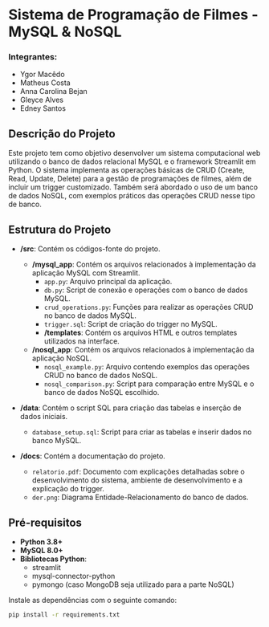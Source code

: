 # Sistema de Programação de Filmes - MySQL & NoSQL

### Integrantes:
- Ygor Macêdo
- Matheus Costa
- Anna Carolina Bejan
- Gleyce Alves
- Edney Santos

## Descrição do Projeto

Este projeto tem como objetivo desenvolver um sistema computacional web utilizando o banco de dados relacional MySQL e o framework Streamlit em Python. O sistema implementa as operações básicas de CRUD (Create, Read, Update, Delete) para a gestão de programações de filmes, além de incluir um trigger customizado. Também será abordado o uso de um banco de dados NoSQL, com exemplos práticos das operações CRUD nesse tipo de banco.

## Estrutura do Projeto

- **/src**: Contém os códigos-fonte do projeto.
  - **/mysql_app**: Contém os arquivos relacionados à implementação da aplicação MySQL com Streamlit.
    - `app.py`: Arquivo principal da aplicação.
    - `db.py`: Script de conexão e operações com o banco de dados MySQL.
    - `crud_operations.py`: Funções para realizar as operações CRUD no banco de dados MySQL.
    - `trigger.sql`: Script de criação do trigger no MySQL.
    - **/templates**: Contém os arquivos HTML e outros templates utilizados na interface.
  - **/nosql_app**: Contém os arquivos relacionados à implementação da aplicação NoSQL.
    - `nosql_example.py`: Arquivo contendo exemplos das operações CRUD no banco de dados NoSQL.
    - `nosql_comparison.py`: Script para comparação entre MySQL e o banco de dados NoSQL escolhido.
  
- **/data**: Contém o script SQL para criação das tabelas e inserção de dados iniciais.
  - `database_setup.sql`: Script para criar as tabelas e inserir dados no banco MySQL.
  
- **/docs**: Contém a documentação do projeto.
  - `relatorio.pdf`: Documento com explicações detalhadas sobre o desenvolvimento do sistema, ambiente de desenvolvimento e a explicação do trigger.
  - `der.png`: Diagrama Entidade-Relacionamento do banco de dados.

## Pré-requisitos

- **Python 3.8+**
- **MySQL 8.0+**
- **Bibliotecas Python**:
  - streamlit
  - mysql-connector-python
  - pymongo (caso MongoDB seja utilizado para a parte NoSQL)
  
Instale as dependências com o seguinte comando:

```bash
pip install -r requirements.txt

